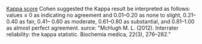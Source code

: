 [Kappa score](https://www.ncbi.nlm.nih.gov/pmc/articles/PMC3900052/)
Cohen suggested the Kappa result be interpreted as follows: values ≤ 0 as indicating no agreement and 0.01–0.20 as none to slight, 0.21–0.40 as fair, 0.41– 0.60 as moderate, 0.61–0.80 as substantial, and 0.81–1.00 as almost perfect agreement.
surce: "McHugh M. L. (2012). Interrater reliability: the kappa statistic. Biochemia medica, 22(3), 276–282."